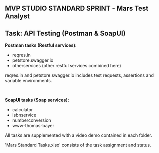 ## MVP STUDIO STANDARD SPRINT - Mars Test Analyst


## Task: API Testing (Postman & SoapUI)

**Postman tasks (Restful services):** 
- reqres.in
- petstore.swagger.io
- otherservices (other restful services combined here)

reqres.in and petstore.swagger.io includes test requests, assertions and variable environments. 

<br>

**SoapUI tasks (Soap services):** 
- calculator
- isbnservice
- numberconversion
- www-thomas-bayer


All tasks are supplemented with a video demo contained in each folder.

'Mars Standard Tasks.xlsx' consists of the task assignment and status.